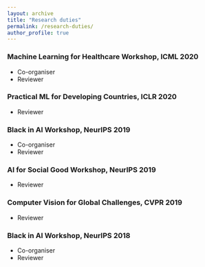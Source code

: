 ```yaml
---
layout: archive
title: "Research duties"
permalink: /research-duties/
author_profile: true
---
```


### Machine Learning for Healthcare Workshop, ICML 2020
* Co-organiser
* Reviewer

### Practical ML for Developing Countries, ICLR 2020
* Reviewer

### Black in AI Workshop, NeurIPS 2019
* Co-organiser
* Reviewer

### AI for Social Good Workshop, NeurIPS 2019
* Reviewer

### Computer Vision for Global Challenges, CVPR 2019
* Reviewer

### Black in AI Workshop, NeurIPS 2018
* Co-organiser
* Reviewer
